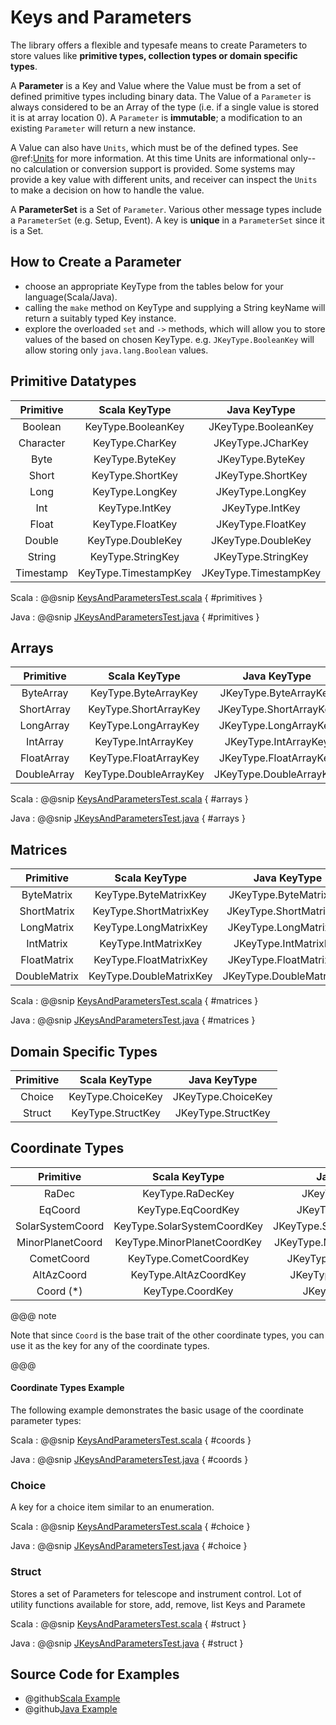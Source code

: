 # Keys and Parameters

The library offers a flexible and typesafe means to create Parameters to store values like **primitive types, collection types or domain specific types**. 

A **Parameter** is a Key and Value where the Value must be from a set of defined primitive types including binary data.
The Value of a `Parameter` is always considered to be an Array of the type (i.e. if a single value is stored it is at array location 0). 
A `Parameter` is **immutable**; a modification to an existing `Parameter` will return a new instance. 

A Value can also have `Units`, which must be of the defined types. See @ref:[Units](./units.md) for more information. At this time
Units are informational only--no calculation or conversion support is provided. Some systems may provide a key value with different
units, and receiver can inspect the `Units` to make a decision on how to handle the value.

A **ParameterSet** is a Set of `Parameter`. Various other message types include a `ParameterSet` (e.g. Setup, Event). 
A key is **unique** in a `ParameterSet` since it is a Set. 

## How to Create a Parameter
 
 * choose an appropriate KeyType from the tables below for your language(Scala/Java).    
 * calling the `make` method on KeyType and supplying a String keyName will return a suitably typed Key instance.    
 * explore the overloaded `set` and `->` methods, which will allow you to store values of the based on chosen KeyType. e.g. `JKeyType.BooleanKey` will allow storing only `java.lang.Boolean` values.
 
## Primitive Datatypes

| Primitive       | Scala KeyType               | Java KeyType                   |
| :-------------: |:--------------------------: | :-----------------------------:| 
| Boolean         | KeyType.BooleanKey          | JKeyType.BooleanKey           |
| Character       | KeyType.CharKey             | JKeyType.JCharKey             |
| Byte            | KeyType.ByteKey             | JKeyType.ByteKey              |
| Short           | KeyType.ShortKey            | JKeyType.ShortKey             |
| Long            | KeyType.LongKey             | JKeyType.LongKey              |
| Int             | KeyType.IntKey              | JKeyType.IntKey               |
| Float           | KeyType.FloatKey            | JKeyType.FloatKey             |
| Double          | KeyType.DoubleKey           | JKeyType.DoubleKey            |
| String          | KeyType.StringKey           | JKeyType.StringKey            |
| Timestamp       | KeyType.TimestampKey        | JKeyType.TimestampKey         |

Scala
:   @@snip [KeysAndParametersTest.scala](../../../../examples/src/test/scala/example/params/KeysAndParametersTest.scala) { #primitives }

Java
:   @@snip [JKeysAndParametersTest.java](../../../../examples/src/test/java/example/params/JKeysAndParametersTest.java) { #primitives }

## Arrays

| Primitive       | Scala KeyType               | Java KeyType                   |
| :-------------: |:--------------------------: | :-----------------------------:| 
| ByteArray       | KeyType.ByteArrayKey        | JKeyType.ByteArrayKey         |
| ShortArray      | KeyType.ShortArrayKey       | JKeyType.ShortArrayKey        |
| LongArray       | KeyType.LongArrayKey        | JKeyType.LongArrayKey         |
| IntArray        | KeyType.IntArrayKey         | JKeyType.IntArrayKey          |
| FloatArray      | KeyType.FloatArrayKey       | JKeyType.FloatArrayKey        |
| DoubleArray     | KeyType.DoubleArrayKey      | JKeyType.DoubleArrayKey       |

Scala
:   @@snip [KeysAndParametersTest.scala](../../../../examples/src/test/scala/example/params/KeysAndParametersTest.scala) { #arrays }

Java
:   @@snip [JKeysAndParametersTest.java](../../../../examples/src/test/java/example/params/JKeysAndParametersTest.java) { #arrays }

## Matrices

| Primitive       | Scala KeyType               | Java KeyType                   |
| :-------------: |:--------------------------: | :-----------------------------:| 
| ByteMatrix      | KeyType.ByteMatrixKey       | JKeyType.ByteMatrixKey        |
| ShortMatrix     | KeyType.ShortMatrixKey      | JKeyType.ShortMatrixKey       |
| LongMatrix      | KeyType.LongMatrixKey       | JKeyType.LongMatrixKey        |
| IntMatrix       | KeyType.IntMatrixKey        | JKeyType.IntMatrixKey         |
| FloatMatrix     | KeyType.FloatMatrixKey      | JKeyType.FloatMatrixKey       |
| DoubleMatrix    | KeyType.DoubleMatrixKey     | JKeyType.DoubleMatrixKey      |

Scala
:   @@snip [KeysAndParametersTest.scala](../../../../examples/src/test/scala/example/params/KeysAndParametersTest.scala) { #matrices }

Java
:   @@snip [JKeysAndParametersTest.java](../../../../examples/src/test/java/example/params/JKeysAndParametersTest.java) { #matrices }


## Domain Specific Types

| Primitive       | Scala KeyType               | Java KeyType                   | 
| :-------------: |:--------------------------: | :-----------------------------:|  
| Choice          | KeyType.ChoiceKey           | JKeyType.ChoiceKey            |
| Struct          | KeyType.StructKey           | JKeyType.StructKey            |

## Coordinate Types

| Primitive       | Scala KeyType               | Java KeyType                   | 
| :-------------: |:--------------------------: | :-----------------------------:|  
| RaDec           | KeyType.RaDecKey            | JKeyType.RaDecKey             |
| EqCoord         | KeyType.EqCoordKey          | JKeyType.EqCoordKey           |
| SolarSystemCoord| KeyType.SolarSystemCoordKey | JKeyType.SolarSystemCoordKey  |
| MinorPlanetCoord| KeyType.MinorPlanetCoordKey | JKeyType.MinorPlanetCoordKey  |
| CometCoord      | KeyType.CometCoordKey       | JKeyType.CometCoordKey        |
| AltAzCoord      | KeyType.AltAzCoordKey       | JKeyType.AltAzCoordKey        |
| Coord  (*)      | KeyType.CoordKey            | JKeyType.CoordKey             |

@@@ note

Note that since `Coord` is the base trait of the other coordinate types, you can use it as
the key for any of the coordinate types.

@@@

#### Coordinate Types Example

The following example demonstrates the basic usage of the coordinate parameter types:

Scala
:   @@snip [KeysAndParametersTest.scala](../../../../examples/src/test/scala/example/params/KeysAndParametersTest.scala) { #coords }

Java
:   @@snip [JKeysAndParametersTest.java](../../../../examples/src/test/java/example/params/JKeysAndParametersTest.java) { #coords }


### Choice

A key for a choice item similar to an enumeration.

Scala
:   @@snip [KeysAndParametersTest.scala](../../../../examples/src/test/scala/example/params/KeysAndParametersTest.scala) { #choice }

Java
:   @@snip [JKeysAndParametersTest.java](../../../../examples/src/test/java/example/params/JKeysAndParametersTest.java) { #choice }


### Struct

Stores a set of Parameters for telescope and instrument control. Lot of utility functions available for store, add, remove, list Keys and Paramete

Scala
:   @@snip [KeysAndParametersTest.scala](../../../../examples/src/test/scala/example/params/KeysAndParametersTest.scala) { #struct }

Java
:   @@snip [JKeysAndParametersTest.java](../../../../examples/src/test/java/example/params/JKeysAndParametersTest.java) { #struct }

## Source Code for Examples

* @github[Scala Example](/examples/src/test/scala/example/params/KeysAndParametersTest.scala)
* @github[Java Example](/examples/src/test/java/example/params/JKeysAndParametersTest.java)